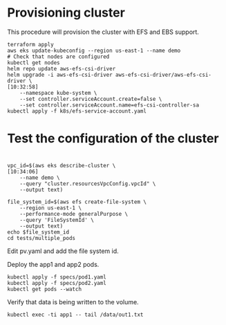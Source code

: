 # Provisioning cluster

This procedure will provision the cluster with EFS and EBS support. 
```
terraform apply
aws eks update-kubeconfig --region us-east-1 --name demo
# Check that nodes are configured
kubectl get nodes
helm repo update aws-efs-csi-driver
helm upgrade -i aws-efs-csi-driver aws-efs-csi-driver/aws-efs-csi-driver \                                                                                                                    [10:32:58]
    --namespace kube-system \
    --set controller.serviceAccount.create=false \
    --set controller.serviceAccount.name=efs-csi-controller-sa
kubectl apply -f k8s/efs-service-account.yaml
```
#
# Test the configuration of the cluster
#
```
vpc_id=$(aws eks describe-cluster \                                                                                                                     [10:34:06]
    --name demo \
    --query "cluster.resourcesVpcConfig.vpcId" \
    --output text)

file_system_id=$(aws efs create-file-system \
    --region us-east-1 \
    --performance-mode generalPurpose \
    --query 'FileSystemId' \
    --output text)
echo $file_system_id
cd tests/multiple_pods
```
Edit pv.yaml and add the file system id.

Deploy the app1 and app2 pods. 
```
kubectl apply -f specs/pod1.yaml
kubectl apply -f specs/pod2.yaml
kubectl get pods --watch
```

Verify that data is being written to the volume.
```
kubectl exec -ti app1 -- tail /data/out1.txt
```

